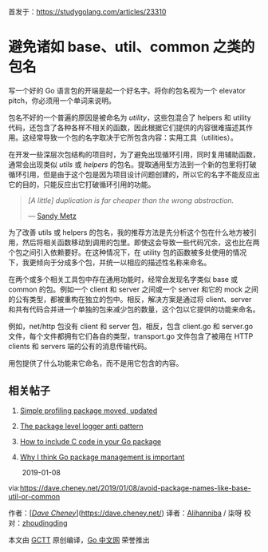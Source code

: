 首发于：https://studygolang.com/articles/23310

# 避免诸如 base、util、common 之类的包名

写一个好的 Go 语言包的开端是起一个好名字。将你的包名视为一个 elevator pitch，你必须用一个单词来说明。

包名不好的一个普遍的原因是被命名为 *utility*，这些包混合了 helpers 和 utility 代码，还包含了各种各样不相关的函数，因此根据它们提供的内容很难描述其作用。这经常导致一个包的名字取决于它所包含内容：实用工具（utilities）。

在开发一些深层次包结构的项目时，为了避免出现循环引用，同时复用辅助函数，通常会出现类似 *utils* 或 *helpers* 的包名。提取通用型方法到一个新的包里将打破循环引用，但是由于这个包是因为项目设计问题创建的，所以它的名字不能反应出它的目的，只能反应出它打破循环引用的功能。

> *[A little] duplication is far cheaper than the wrong abstraction.*
>
> *—* [Sandy Metz](https://www.sandimetz.com/blog/2016/1/20/the-wrong-abstraction)

为了改善 utils 或 helpers 的包名，我的推荐方法是先分析这个包在什么地方被引用，然后将相关函数移动到调用的包里。即使这会导致一些代码冗余，这也比在两个包之间引入依赖要好。在这种情况下，在 utility 包的函数被多处使用的情况下，我更倾向于分成多个包，并统一以相应的描述性名称来命名。

在两个或多个相关工具包中存在通用功能时，经常会发现名字类似 base 或 common 的包。例如一个 client 和 server 之间或一个 server 和它的 mock 之间的公有类型，都被重构在独立的包中。相反，解决方案是通过将 client、server 和共有代码合并进一个单独的包来减少包的数量，这个包以它提供的功能来命名。

例如，net/http 包没有 client 和 server 包，相反，包含 client.go 和 server.go 文件，每个文件都拥有它们各自的类型，transport.go 文件包含了被用在 HTTP clients 和 servers 端的公有的消息传输代码。

用包提供了什么功能来它命名，而不是用它包含的内容。

## 相关帖子

1. [Simple profiling package moved, updated](https://dave.cheney.net/2014/10/22/simple-profiling-package-moved-updated)

2. [The package level logger anti pattern](https://dave.cheney.net/2017/01/23/the-package-level-logger-anti-pattern)

3. [How to include C code in your Go package](https://dave.cheney.net/2013/09/07/how-to-include-c-code-in-your-go-package)

4. [Why I think Go package management is important](https://dave.cheney.net/2013/10/10/why-i-think-go-package-management-is-important)

   ​																										2019-01-08

via:https://dave.cheney.net/2019/01/08/avoid-package-names-like-base-util-or-common

作者：[*[Dave Cheney](https://dave.cheney.net/)*](https://dave.cheney.net/)
译者：[Alihanniba](https://github.com/Alihanniba) / 柒呀
校对：[zhoudingding](https://github.com/dingdingzhou)

本文由 [GCTT](https://github.com/studygolang/GCTT) 原创编译，[Go 中文网](https://studygolang.com/) 荣誉推出
